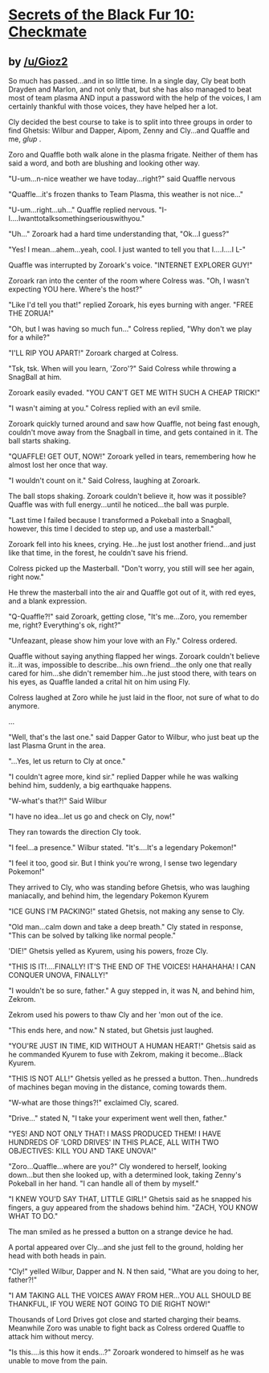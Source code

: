 # [Secrets of the Black Fur 10: Checkmate](http://www.reddit.com/r/twitchplayspokemon/comments/2bo06s/lore_secrets_of_the_black_fur_10_checkmate/)
## by [/u/Gioz2](http://www.reddit.com/user/Gioz2)


So much has passed...and in so little time. In a single day, Cly beat both Drayden and Marlon, and not only that, but she has also managed to beat most of team plasma AND input a password with the help of the voices, I am certainly thankful with those voices, they have helped her a lot.

Cly decided the best course to take is to split into three groups in order to find Ghetsis: Wilbur and Dapper, Aipom, Zenny and Cly...and Quaffle and me, *glup* .

Zoro and Quaffle both walk alone in the plasma frigate. Neither of them has said a word, and both are blushing and looking other way.

"U-um...n-nice weather we have today...right?" said Quaffle nervous

"Quaffle...it's frozen thanks to Team Plasma, this weather is not nice..."

"U-um...right...uh..." Quaffle replied nervous. "I-I....Iwanttotalksomethingseriouswithyou."

"Uh..." Zoroark had a hard time understanding that, "Ok...I guess?"

"Yes! I mean...ahem...yeah, cool. I just wanted to tell you that I....I....I L-"

Quaffle was interrupted by Zoroark's voice. "INTERNET EXPLORER GUY!"

Zoroark ran into the center of the room where Colress was. "Oh, I wasn't expecting YOU here. Where's the host?"

"Like I'd tell you that!" replied Zoroark, his eyes burning with anger. "FREE THE ZORUA!"

"Oh, but I was having so much fun..." Colress replied, "Why don't we play for a while?"

"I'LL RIP YOU APART!" Zoroark charged at Colress.

"Tsk, tsk. When will you learn, 'Zoro'?" Said Colress while throwing a SnagBall at him.

Zoroark easily evaded. "YOU CAN'T GET ME WITH SUCH A CHEAP TRICK!"

"I wasn't aiming at you." Colress replied with an evil smile.

Zoroark quickly turned around and saw how Quaffle, not being fast enough, couldn't move away from the Snagball in time, and gets contained in it. The ball starts shaking.

"QUAFFLE! GET OUT, NOW!" Zoroark yelled in tears, remembering how he almost lost her once that way.

"I wouldn't count on it." Said Colress, laughing at Zoroark. 

The ball stops shaking. Zoroark couldn't believe it, how was it possible? Quaffle was with full energy...until he noticed...the ball was purple.

"Last time I failed because I transformed a Pokeball into a Snagball, however, this time I decided to step up, and use a masterball."

Zoroark fell into his knees, crying. He...he just lost another friend...and just like that time, in the forest, he couldn't save his friend.

Colress picked up the Masterball. "Don't worry, you still will see her again, right now."

He threw the masterball into the air and Quaffle got out of it, with red eyes, and a blank expression.

"Q-Quaffle?!" said Zoroark, getting close, "It's me...Zoro, you remember me, right? Everything's ok, right?"

"Unfeazant, please show him your love with an Fly." Colress ordered.

Quaffle without saying anything flapped her wings. Zoroark couldn't believe it...it was, impossible to describe...his own friend...the only one that really cared for him...she didn't remember him...he just stood there, with tears on his eyes, as Quaffle landed a crital hit on him using Fly.

Colress laughed at Zoro while he just laid in the floor, not sure of what to do anymore.

...

"Well, that's the last one." said Dapper Gator to Wilbur, who just beat up the last Plasma Grunt in the area.

"...Yes, let us return to Cly at once." 

"I couldn't agree more, kind sir." replied Dapper while he was walking behind him, suddenly, a big earthquake happens.

"W-what's that?!" Said Wilbur

"I have no idea...let us go and check on Cly, now!"

They ran towards the direction Cly took.

"I feel...a presence." Wilbur stated. "It's....It's a legendary Pokemon!"

"I feel it too, good sir. But I think you're wrong, I sense two legendary Pokemon!"

They arrived to Cly, who was standing before Ghetsis, who was laughing maniacally, and behind him, the legendary Pokemon Kyurem

"ICE GUNS I'M PACKING!" stated Ghetsis, not making any sense to Cly.

"Old man...calm down and take a deep breath." Cly stated in response, "This can be solved by talking like normal people."

'DIE!" Ghetsis yelled as Kyurem, using his powers, froze Cly.

"THIS IS IT!....FINALLY! IT'S THE END OF THE VOICES! HAHAHAHA! I CAN CONQUER UNOVA, FINALLY!"

"I wouldn't be so sure, father." A guy stepped in, it was N, and behind him, Zekrom.

Zekrom used his powers to thaw Cly and her 'mon out of the ice.

"This ends here, and now." N stated, but Ghetsis just laughed.

"YOU'RE JUST IN TIME, KID WITHOUT A HUMAN HEART!" Ghetsis said as he commanded Kyurem to fuse with Zekrom, making it become...Black Kyurem.

"THIS IS NOT ALL!" Ghetsis yelled as he pressed a button. Then...hundreds of machines began moving in the distance, coming towards them.

"W-what are those things?!"  exclaimed Cly, scared.

"Drive..." stated N, "I take your experiment went well then, father."

"YES! AND NOT ONLY THAT! I MASS PRODUCED THEM! I HAVE HUNDREDS OF 'LORD DRIVES' IN THIS PLACE, ALL WITH TWO OBJECTIVES: KILL YOU AND TAKE UNOVA!"

"Zoro...Quaffle...where are you?" Cly wondered to herself, looking down...but then she looked up, with a determined look, taking Zenny's Pokeball in her hand. "I can handle all of them by myself."

"I KNEW YOU'D SAY THAT, LITTLE GIRL!" Ghetsis said as he snapped his fingers, a guy appeared from the shadows behind him. "ZACH, YOU KNOW WHAT TO DO."

The man smiled as he pressed a button on a strange device he had.

A portal appeared over Cly...and she just fell to the ground, holding her head with both heads in pain.

"Cly!" yelled Wilbur, Dapper and N. N then said, "What are you doing to her, father?!"

"I AM TAKING ALL THE VOICES AWAY FROM HER...YOU ALL SHOULD BE THANKFUL, IF YOU WERE NOT GOING TO DIE RIGHT NOW!"

Thousands of Lord Drives got close and started charging their beams. Meanwhile Zoro was unable to fight back as Colress ordered Quaffle to attack him without mercy.

"Is this....is this how it ends...?" Zoroark wondered to himself as he was unable to move from the pain.

